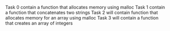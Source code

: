 Task 0 contain a function that allocates memory using malloc
Task 1 contain a function that concatenates two strings
Task 2 will contain function that allocates memory for an array using malloc
Task 3 will contain a function that creates an array of integers
